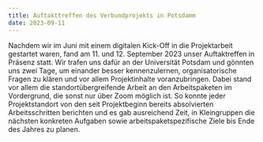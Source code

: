 ```yaml
---
title: Auftakttreffen des Verbundprojekts in Potsdamm
date: 2023-09-11
---
```


Nachdem wir im Juni mit einem digitalen Kick-Off in die Projektarbeit gestartet waren, fand am 11. und 12. September 2023 unser Auftaktreffen in Präsenz statt. Wir trafen uns dafür an der Universität Potsdam und gönnten uns zwei Tage, um einander besser kennenzulernen, organisatorische Fragen zu klären und vor allem Projektinhalte voranzubringen. 
Dabei stand vor allem die standortübergreifende Arbeit an den Arbeitspaketen im Vordergrund, die sonst nur über Zoom möglich ist. So konnte jeder Projektstandort von den seit Projektbeginn bereits absolvierten Arbeitsschritten berichten und es gab ausreichend Zeit, in Kleingruppen die nächsten konkreten Aufgaben sowie arbeitspaketspezifische Ziele bis Ende des Jahres zu planen. 

